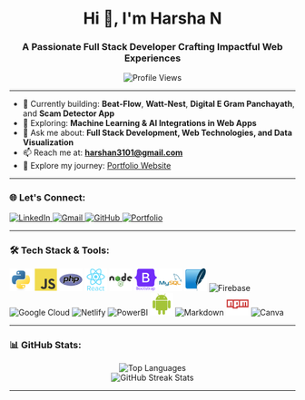 <h1 align="center">Hi 👋, I'm Harsha N</h1>
<h3 align="center">A Passionate Full Stack Developer Crafting Impactful Web Experiences</h3>

<p align="center">
  <img src="https://komarev.com/ghpvc/?username=HarshaNinganna&label=Profile%20Views&color=0e75b6&style=flat" alt="Profile Views" />
</p>

---

- 🔭 Currently building: **Beat-Flow**, **Watt-Nest**, **Digital E Gram Panchayath**, and **Scam Detector App**  
- 🌱 Exploring: **Machine Learning & AI Integrations in Web Apps**  
- 💬 Ask me about: **Full Stack Development, Web Technologies, and Data Visualization**  
- 📫 Reach me at: **harshan3101@gmail.com**  
- 🧭 Explore my journey: [Portfolio Website](https://harshaaa.netlify.app/)  

---

<h3 align="left">🌐 Let's Connect:</h3>
<p align="left">
  <a href="https://linkedin.com/in/harsha-n-164b69283" target="_blank">
    <img src="https://img.shields.io/badge/LinkedIn-blue?style=for-the-badge&logo=linkedin" alt="LinkedIn" />
  </a>
  <a href="mailto:hv6152239@gmail.com" target="_blank">
    <img src="https://img.shields.io/badge/Gmail-red?style=for-the-badge&logo=gmail" alt="Gmail" />
  </a>
  <a href="https://github.com/HarshaNinganna" target="_blank">
    <img src="https://img.shields.io/badge/GitHub-black?style=for-the-badge&logo=github" alt="GitHub" />
  </a>
  <a href="https://harshaaa.netlify.app/" target="_blank">
    <img src="https://img.shields.io/badge/Portfolio-000000?style=for-the-badge&logo=firefox" alt="Portfolio" />
  </a>
</p>

---

<h3 align="left">🛠️ Tech Stack & Tools:</h3>
<p align="left">
  <img src="https://raw.githubusercontent.com/devicons/devicon/master/icons/python/python-original.svg" alt="Python" width="40" />
  <img src="https://raw.githubusercontent.com/devicons/devicon/master/icons/javascript/javascript-original.svg" alt="JavaScript" width="40" />
  <img src="https://raw.githubusercontent.com/devicons/devicon/master/icons/php/php-original.svg" alt="PHP" width="40" />
  <img src="https://raw.githubusercontent.com/devicons/devicon/master/icons/react/react-original-wordmark.svg" alt="React" width="40" />
  <img src="https://raw.githubusercontent.com/devicons/devicon/master/icons/nodejs/nodejs-original-wordmark.svg" alt="Node.js" width="40" />
  <img src="https://raw.githubusercontent.com/devicons/devicon/master/icons/bootstrap/bootstrap-plain-wordmark.svg" alt="Bootstrap" width="40" />
  <img src="https://raw.githubusercontent.com/devicons/devicon/master/icons/mysql/mysql-original-wordmark.svg" alt="MySQL" width="40" />
  <img src="https://raw.githubusercontent.com/devicons/devicon/master/icons/sqlite/sqlite-original.svg" alt="SQLite" width="40" />
  <img src="https://www.vectorlogo.zone/logos/firebase/firebase-icon.svg" alt="Firebase" width="40" />
  <img src="https://www.vectorlogo.zone/logos/google_cloud/google_cloud-icon.svg" alt="Google Cloud" width="40" />
  <img src="https://www.vectorlogo.zone/logos/netlify/netlify-icon.svg" alt="Netlify" width="40" />
  <img src="https://www.vectorlogo.zone/logos/microsoft_powerbi/microsoft_powerbi-icon.svg" alt="PowerBI" width="40" />
  <img src="https://raw.githubusercontent.com/devicons/devicon/master/icons/android/android-original.svg" alt="Android" width="40" />
  <img src="https://img.icons8.com/ios-filled/50/000000/markdown.png" alt="Markdown" width="40" />
  <img src="https://raw.githubusercontent.com/devicons/devicon/master/icons/npm/npm-original-wordmark.svg" alt="NPM" width="40" />
  <img src="https://img.icons8.com/color/48/000000/canva.png" alt="Canva" width="40" />
</p>

---

<h3 align="left">📊 GitHub Stats:</h3>

<p align="center">
  <img src="https://github-readme-stats.vercel.app/api/top-langs?username=HarshaNinganna&show_icons=true&locale=en&layout=compact" alt="Top Languages" />
  <br />
  <img src="https://github-readme-streak-stats.herokuapp.com/?user=HarshaNinganna" alt="GitHub Streak Stats" />
</p>

---
